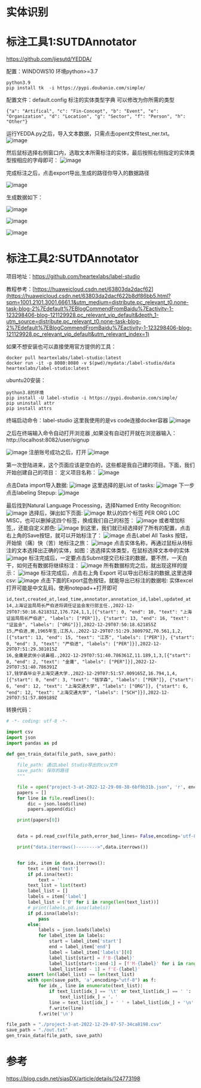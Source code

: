 
# 实体识别


# 标注工具1:SUTDAnnotator

https://github.com/jiesutd/YEDDA/

配置：WINDOWS10 环境python>=3.7

```
python3.9
pip install tk  -i https://pypi.doubanio.com/simple/
```

配置文件：default.config  标注的实体类型字典  可以修改为你所需的类型
```
{"a": "Artifical", "c": "Fin-Concept", "b": "Event", "e": "Organization", "d": "Location", "g": "Sector", "f": "Person", "h": "Other"}
```

运行YEDDA.py之后，导入文本数据，只需点击opent文件test_ner.txt。
![image](https://user-images.githubusercontent.com/36963108/209913544-9fcc43f6-6c2e-4c3b-888e-35b66f9b14c5.png)

然后鼠标选择右侧窗口内，选取文本所需标注的实体，最后按照右侧指定的实体类型按相应的字母即可：
![image](https://user-images.githubusercontent.com/36963108/209912909-95fdf3dd-d009-471e-bddd-db0281d08cc7.png)

完成标注之后，点击export导出,生成的路径你导入的数据路径

![image](https://user-images.githubusercontent.com/36963108/209913212-fe045cae-7650-4e23-83cd-712d2918f8e5.png)


生成数据如下：


![image](https://user-images.githubusercontent.com/36963108/209913486-a0bf96cb-2468-4099-8967-97714389ef5e.png)


![image](https://user-images.githubusercontent.com/36963108/209913400-eb065ae0-3d0d-45b9-8d97-3982212ba5e8.png)


![image](https://user-images.githubusercontent.com/36963108/209913436-bbb6fdf9-1385-49e7-b132-90dfd4d07c41.png)


# 标注工具2:SUTDAnnotator

项目地址：https://github.com/heartexlabs/label-studio

教程参考：[https://huaweicloud.csdn.net/63803da2dacf62](https://huaweicloud.csdn.net/63803da2dacf622b8df86bb5.html?spm=1001.2101.3001.6661.1&utm_medium=distribute.pc_relevant_t0.none-task-blog-2%7Edefault%7EBlogCommendFromBaidu%7Eactivity-1-123298406-blog-121129928.pc_relevant_vip_default&depth_1-utm_source=distribute.pc_relevant_t0.none-task-blog-2%7Edefault%7EBlogCommendFromBaidu%7Eactivity-1-123298406-blog-121129928.pc_relevant_vip_default&utm_relevant_index=1)

如果不想安装也可以直接使用官方提供的工具：
```
docker pull heartexlabs/label-studio:latest
docker run -it -p 8080:8080 -v $(pwd)/mydata:/label-studio/data heartexlabs/label-studio:latest
```

ubuntu20安装：
```
python3.8的环境
pip install -U label-studio -i https://pypi.doubanio.com/simple/
pip uninstall attr
pip install attrs
```
终端启动命令：label-studio  这里我使用的是vs code连接docker容器
![image](https://user-images.githubusercontent.com/36963108/209916873-4b154a68-4f94-438e-9250-d01511af29bd.png)

之后在终端输入命令自动打开浏览器 ,如果没有自动打开就在浏览器输入：http://localhost:8082/user/signup

![image](https://user-images.githubusercontent.com/36963108/209917022-9643a36a-0b35-4a35-bd09-255c0ed62b63.png)
注册账号成功之后，打开
![image](https://user-images.githubusercontent.com/36963108/209917109-3ea01d66-f6c1-4c5b-a96a-3fcd62fae306.png)

第一次登陆进来，这个页面应该是空白的，这些都是我自己建的项目。下面，我们开始创建自己的项目：
定义项目名称：
![image](https://user-images.githubusercontent.com/36963108/209919042-ff2eb836-0c1e-485d-85d7-8d0537a07352.png)

点击Data import导入数据:
![image](https://user-images.githubusercontent.com/36963108/209919190-fcc3c908-c148-439b-b065-6f3aae611a8d.png)
这里选择的是List of tasks:
![image](https://user-images.githubusercontent.com/36963108/209919340-55fd3061-2bf5-4b79-b503-3b7ece5e8b12.png)
下一步点击labeling Stepup:
![image](https://user-images.githubusercontent.com/36963108/209919445-37453d3e-08eb-41bf-9d7e-f1a62579c23c.png)

最后找到Natural Language Processing，选择Named Entity Recognition:
![image](https://user-images.githubusercontent.com/36963108/209919586-f956d216-edda-44ea-a7b8-4c8bce287ff6.png)
选择后，弹出如下页面:
![image](https://user-images.githubusercontent.com/36963108/209919621-89d5e0b2-eb35-4887-b499-5d53c5f4cb67.png)
默认的四个标签 PER ORG LOC MISC，也可以删掉这四个标签，换成我们自己的标签：
![image](https://user-images.githubusercontent.com/36963108/209919785-b25f6e18-4ca0-4afe-89b4-8cf854348237.png)
或者增加标签,，还能自定义颜色:
![image](https://user-images.githubusercontent.com/36963108/209919856-4107bdbd-836a-4aa6-b97b-b7954c83e8ea.png)
到这里，我们就已经选择好了所有的配置，点击右上角的Save按钮，就可以开始标注了：
![image](https://user-images.githubusercontent.com/36963108/209919979-85dbbd36-4b63-46f1-a789-cca81a2021a0.png)
点击Label All Tasks 按钮，开始愉（痛）快（苦）地标注之旅：
![image](https://user-images.githubusercontent.com/36963108/209920034-cb234f3d-3e91-4f54-b797-578ef58bb328.png)
点击实体名称，再通过鼠标从待标注的文本选择出正确的实体，如图：选选择实体类型，在鼠标选择文本中的实体
![image](https://user-images.githubusercontent.com/36963108/209920197-48ecb3ce-1007-495a-b4a9-98368fb8be7e.png)
标注完成后，一定要点击Submit提交已标注的数据，要不然，一天白干，如何还有数据将继续标注：
![image](https://user-images.githubusercontent.com/36963108/209920414-57b69672-01d5-44c6-9485-a6c6dd74b3ed.png)
所有数据标完之后，就出现这样的提示：
![image](https://user-images.githubusercontent.com/36963108/209920586-86080730-da7c-4e59-bbd4-343bfa94869d.png)
标注完成后，点击右上角 Export 可以导出已标注的数据,这里选择csv:
![image](https://user-images.githubusercontent.com/36963108/209921014-1fccaaea-b62c-49f3-9e7f-38f04eefac0e.png)
点击下面的Export蓝色按钮，就能导出已标注的数据啦:
实体excel打开可能是中文乱码，使用notepad++打开即可
```
id,text,created_at,lead_time,annotator,annotation_id,label,updated_at
14,上海证监局局长严伯进将调任证监会发行部主任.,2022-12-29T07:50:18.621831Z,176.724,1,1,[{"start": 0, "end": 10, "text": "上海证监局局长严伯进", "labels": ["PER"]}, {"start": 13, "end": 16, "text": "证监会", "labels": ["ORG"]}],2022-12-29T07:50:18.621855Z
15,严伯进,男,1965年生,江苏人.,2022-12-29T07:51:29.380979Z,70.561,1,2,[{"start": 13, "end": 15, "text": "江苏", "labels": ["PER"]}, {"start": 0, "end": 3, "text": "严伯进", "labels": ["PER"]}],2022-12-29T07:51:29.381015Z
16,金庸是武侠小说鼻祖.,2022-12-29T07:51:40.786361Z,11.189,1,3,[{"start": 0, "end": 2, "text": "金庸", "labels": ["PER"]}],2022-12-29T07:51:40.786391Z
17,钱学森毕业于上海交通大学.,2022-12-29T07:51:57.809165Z,16.794,1,4,[{"start": 0, "end": 3, "text": "钱学森", "labels": ["PER"]}, {"start": 6, "end": 12, "text": "上海交通大学", "labels": ["ORG"]}, {"start": 6, "end": 12, "text": "上海交通大学", "labels": ["SCH"]}],2022-12-29T07:51:57.809189Z

```
转换代码：
```python
# -*- coding: utf-8 -*-

import csv
import json
import pandas as pd

def gen_train_data(file_path, save_path):
    """
    file_path: 通过Label Studio导出的csv文件
    save_path: 保存的路径
    """

    file = open("project-3-at-2022-12-29-08-38-6bf9b31b.json", 'r', encoding='utf-8')
    papers = []
    for line in file.readlines():
        dic = json.loads(line)
        papers.append(dic)

    print(papers[0])


    data = pd.read_csv(file_path,error_bad_lines= False,encoding='utf-8')

    print("data.iterrows()-------->",data.iterrows())


    for idx, item in data.iterrows():
        text = item['text']
        if pd.isna(text):
            text = ''
        text_list = list(text)
        label_list = []
        labels = item['label']
        label_list = ['O' for i in range(len(text_list))]
        # print(labels,pd.isna(labels))
        if pd.isna(labels):
            pass
        else:
            labels = json.loads(labels)
            for label_item in labels:
                start = label_item['start']
                end = label_item['end']
                label = label_item['labels'][0]
                label_list[start] = f'B-{label}'
                label_list[start+1:end-1] = [f'M-{label}' for i in range(end-start-2)]
                label_list[end - 1] = f'E-{label}'
        assert len(label_list) == len(text_list)
        with open(save_path, 'a',encoding="utf-8") as f:
            for idx_, line in enumerate(text_list):
                if text_list[idx_] == '\t' or text_list[idx_] == ' ':
                    text_list[idx_] = '，'
                line = text_list[idx_] + ' ' + label_list[idx_] + '\n'
                f.write(line)
            f.write('\n')

file_path = "./project-3-at-2022-12-29-07-57-34ca8198.csv"
save_path = "./out.txt"
gen_train_data(file_path, save_path)

```


# 参考

https://blog.csdn.net/siasDX/article/details/124773198

